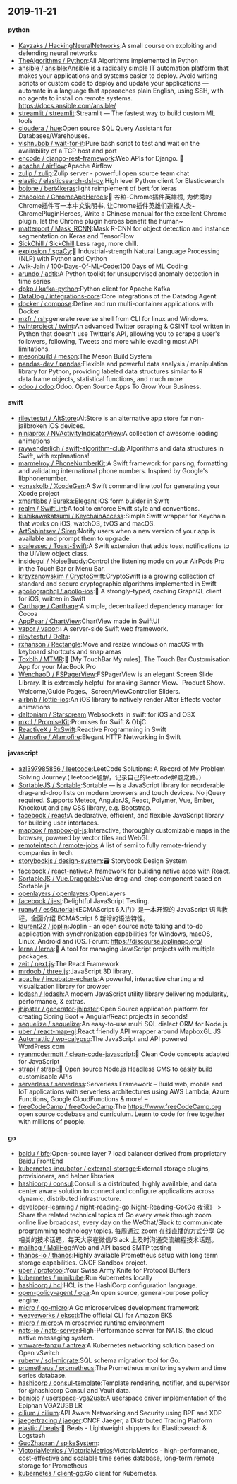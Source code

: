 ## 2019-11-21

#### python
* [Kayzaks / HackingNeuralNetworks](https://github.com/Kayzaks/HackingNeuralNetworks):A small course on exploiting and defending neural networks
* [TheAlgorithms / Python](https://github.com/TheAlgorithms/Python):All Algorithms implemented in Python
* [ansible / ansible](https://github.com/ansible/ansible):Ansible is a radically simple IT automation platform that makes your applications and systems easier to deploy. Avoid writing scripts or custom code to deploy and update your applications — automate in a language that approaches plain English, using SSH, with no agents to install on remote systems. https://docs.ansible.com/ansible/
* [streamlit / streamlit](https://github.com/streamlit/streamlit):Streamlit — The fastest way to build custom ML tools
* [cloudera / hue](https://github.com/cloudera/hue):Open source SQL Query Assistant for Databases/Warehouses.
* [vishnubob / wait-for-it](https://github.com/vishnubob/wait-for-it):Pure bash script to test and wait on the availability of a TCP host and port
* [encode / django-rest-framework](https://github.com/encode/django-rest-framework):Web APIs for Django.
🎸
* [apache / airflow](https://github.com/apache/airflow):Apache Airflow
* [zulip / zulip](https://github.com/zulip/zulip):Zulip server - powerful open source team chat
* [elastic / elasticsearch-dsl-py](https://github.com/elastic/elasticsearch-dsl-py):High level Python client for Elasticsearch
* [bojone / bert4keras](https://github.com/bojone/bert4keras):light reimplement of bert for keras
* [zhaoolee / ChromeAppHeroes](https://github.com/zhaoolee/ChromeAppHeroes):🌈
谷粒-Chrome插件英雄榜, 为优秀的Chrome插件写一本中文说明书, 让Chrome插件英雄们造福人类~ ChromePluginHeroes, Write a Chinese manual for the excellent Chrome plugin, let the Chrome plugin heroes benefit the human~
* [matterport / Mask_RCNN](https://github.com/matterport/Mask_RCNN):Mask R-CNN for object detection and instance segmentation on Keras and TensorFlow
* [SickChill / SickChill](https://github.com/SickChill/SickChill):Less rage, more chill.
* [explosion / spaCy](https://github.com/explosion/spaCy):💫
Industrial-strength Natural Language Processing (NLP) with Python and Cython
* [Avik-Jain / 100-Days-Of-ML-Code](https://github.com/Avik-Jain/100-Days-Of-ML-Code):100 Days of ML Coding
* [arundo / adtk](https://github.com/arundo/adtk):A Python toolkit for unsupervised anomaly detection in time series
* [dpkp / kafka-python](https://github.com/dpkp/kafka-python):Python client for Apache Kafka
* [DataDog / integrations-core](https://github.com/DataDog/integrations-core):Core integrations of the Datadog Agent
* [docker / compose](https://github.com/docker/compose):Define and run multi-container applications with Docker
* [mzfr / rsh](https://github.com/mzfr/rsh):generate reverse shell from CLI for linux and Windows.
* [twintproject / twint](https://github.com/twintproject/twint):An advanced Twitter scraping & OSINT tool written in Python that doesn't use Twitter's API, allowing you to scrape a user's followers, following, Tweets and more while evading most API limitations.
* [mesonbuild / meson](https://github.com/mesonbuild/meson):The Meson Build System
* [pandas-dev / pandas](https://github.com/pandas-dev/pandas):Flexible and powerful data analysis / manipulation library for Python, providing labeled data structures similar to R data.frame objects, statistical functions, and much more
* [odoo / odoo](https://github.com/odoo/odoo):Odoo. Open Source Apps To Grow Your Business.

#### swift
* [rileytestut / AltStore](https://github.com/rileytestut/AltStore):AltStore is an alternative app store for non-jailbroken iOS devices.
* [ninjaprox / NVActivityIndicatorView](https://github.com/ninjaprox/NVActivityIndicatorView):A collection of awesome loading animations
* [raywenderlich / swift-algorithm-club](https://github.com/raywenderlich/swift-algorithm-club):Algorithms and data structures in Swift, with explanations!
* [marmelroy / PhoneNumberKit](https://github.com/marmelroy/PhoneNumberKit):A Swift framework for parsing, formatting and validating international phone numbers. Inspired by Google's libphonenumber.
* [yonaskolb / XcodeGen](https://github.com/yonaskolb/XcodeGen):A Swift command line tool for generating your Xcode project
* [xmartlabs / Eureka](https://github.com/xmartlabs/Eureka):Elegant iOS form builder in Swift
* [realm / SwiftLint](https://github.com/realm/SwiftLint):A tool to enforce Swift style and conventions.
* [kishikawakatsumi / KeychainAccess](https://github.com/kishikawakatsumi/KeychainAccess):Simple Swift wrapper for Keychain that works on iOS, watchOS, tvOS and macOS.
* [ArtSabintsev / Siren](https://github.com/ArtSabintsev/Siren):Notify users when a new version of your app is available and prompt them to upgrade.
* [scalessec / Toast-Swift](https://github.com/scalessec/Toast-Swift):A Swift extension that adds toast notifications to the UIView object class.
* [insidegui / NoiseBuddy](https://github.com/insidegui/NoiseBuddy):Control the listening mode on your AirPods Pro in the Touch Bar or Menu Bar.
* [krzyzanowskim / CryptoSwift](https://github.com/krzyzanowskim/CryptoSwift):CryptoSwift is a growing collection of standard and secure cryptographic algorithms implemented in Swift
* [apollographql / apollo-ios](https://github.com/apollographql/apollo-ios):📱
A strongly-typed, caching GraphQL client for iOS, written in Swift
* [Carthage / Carthage](https://github.com/Carthage/Carthage):A simple, decentralized dependency manager for Cocoa
* [AppPear / ChartView](https://github.com/AppPear/ChartView):ChartView made in SwiftUI
* [vapor / vapor](https://github.com/vapor/vapor):💧
A server-side Swift web framework.
* [rileytestut / Delta](https://github.com/rileytestut/Delta):
* [rxhanson / Rectangle](https://github.com/rxhanson/Rectangle):Move and resize windows on macOS with keyboard shortcuts and snap areas
* [Toxblh / MTMR](https://github.com/Toxblh/MTMR):🌟
[My TouchBar My rules]. The Touch Bar Customisation App for your MacBook Pro
* [WenchaoD / FSPagerView](https://github.com/WenchaoD/FSPagerView):FSPagerView is an elegant Screen Slide Library. It is extremely helpful for making Banner View、Product Show、Welcome/Guide Pages、Screen/ViewController Sliders.
* [airbnb / lottie-ios](https://github.com/airbnb/lottie-ios):An iOS library to natively render After Effects vector animations
* [daltoniam / Starscream](https://github.com/daltoniam/Starscream):Websockets in swift for iOS and OSX
* [mxcl / PromiseKit](https://github.com/mxcl/PromiseKit):Promises for Swift & ObjC.
* [ReactiveX / RxSwift](https://github.com/ReactiveX/RxSwift):Reactive Programming in Swift
* [Alamofire / Alamofire](https://github.com/Alamofire/Alamofire):Elegant HTTP Networking in Swift

#### javascript
* [azl397985856 / leetcode](https://github.com/azl397985856/leetcode):LeetCode Solutions: A Record of My Problem Solving Journey.( leetcode题解，记录自己的leetcode解题之路。)
* [SortableJS / Sortable](https://github.com/SortableJS/Sortable):Sortable — is a JavaScript library for reorderable drag-and-drop lists on modern browsers and touch devices. No jQuery required. Supports Meteor, AngularJS, React, Polymer, Vue, Ember, Knockout and any CSS library, e.g. Bootstrap.
* [facebook / react](https://github.com/facebook/react):A declarative, efficient, and flexible JavaScript library for building user interfaces.
* [mapbox / mapbox-gl-js](https://github.com/mapbox/mapbox-gl-js):Interactive, thoroughly customizable maps in the browser, powered by vector tiles and WebGL
* [remoteintech / remote-jobs](https://github.com/remoteintech/remote-jobs):A list of semi to fully remote-friendly companies in tech.
* [storybookjs / design-system](https://github.com/storybookjs/design-system):🗃
Storybook Design System
* [facebook / react-native](https://github.com/facebook/react-native):A framework for building native apps with React.
* [SortableJS / Vue.Draggable](https://github.com/SortableJS/Vue.Draggable):Vue drag-and-drop component based on Sortable.js
* [openlayers / openlayers](https://github.com/openlayers/openlayers):OpenLayers
* [facebook / jest](https://github.com/facebook/jest):Delightful JavaScript Testing.
* [ruanyf / es6tutorial](https://github.com/ruanyf/es6tutorial):《ECMAScript 6入门》是一本开源的 JavaScript 语言教程，全面介绍 ECMAScript 6 新增的语法特性。
* [laurent22 / joplin](https://github.com/laurent22/joplin):Joplin - an open source note taking and to-do application with synchronization capabilities for Windows, macOS, Linux, Android and iOS. Forum: https://discourse.joplinapp.org/
* [lerna / lerna](https://github.com/lerna/lerna):🐉
A tool for managing JavaScript projects with multiple packages.
* [zeit / next.js](https://github.com/zeit/next.js):The React Framework
* [mrdoob / three.js](https://github.com/mrdoob/three.js):JavaScript 3D library.
* [apache / incubator-echarts](https://github.com/apache/incubator-echarts):A powerful, interactive charting and visualization library for browser
* [lodash / lodash](https://github.com/lodash/lodash):A modern JavaScript utility library delivering modularity, performance, & extras.
* [jhipster / generator-jhipster](https://github.com/jhipster/generator-jhipster):Open Source application platform for creating Spring Boot + Angular/React projects in seconds!
* [sequelize / sequelize](https://github.com/sequelize/sequelize):An easy-to-use multi SQL dialect ORM for Node.js
* [uber / react-map-gl](https://github.com/uber/react-map-gl):React friendly API wrapper around MapboxGL JS
* [Automattic / wp-calypso](https://github.com/Automattic/wp-calypso):The JavaScript and API powered WordPress.com
* [ryanmcdermott / clean-code-javascript](https://github.com/ryanmcdermott/clean-code-javascript):🛁
Clean Code concepts adapted for JavaScript
* [strapi / strapi](https://github.com/strapi/strapi):🚀
Open source Node.js Headless CMS to easily build customisable APIs
* [serverless / serverless](https://github.com/serverless/serverless):Serverless Framework – Build web, mobile and IoT applications with serverless architectures using AWS Lambda, Azure Functions, Google CloudFunctions & more! –
* [freeCodeCamp / freeCodeCamp](https://github.com/freeCodeCamp/freeCodeCamp):The https://www.freeCodeCamp.org open source codebase and curriculum. Learn to code for free together with millions of people.

#### go
* [baidu / bfe](https://github.com/baidu/bfe):Open-source layer 7 load balancer derived from proprietary Baidu FrontEnd
* [kubernetes-incubator / external-storage](https://github.com/kubernetes-incubator/external-storage):External storage plugins, provisioners, and helper libraries
* [hashicorp / consul](https://github.com/hashicorp/consul):Consul is a distributed, highly available, and data center aware solution to connect and configure applications across dynamic, distributed infrastructure.
* [developer-learning / night-reading-go](https://github.com/developer-learning/night-reading-go):Night-Reading-Go《Go 夜读》 > Share the related technical topics of Go every week through zoom online live broadcast, every day on the WeChat/Slack to communicate programming technology topics. 每周通过 zoom 在线直播的方式分享 Go 相关的技术话题，每天大家在微信/Slack 上及时沟通交流编程技术话题。
* [mailhog / MailHog](https://github.com/mailhog/MailHog):Web and API based SMTP testing
* [thanos-io / thanos](https://github.com/thanos-io/thanos):Highly available Prometheus setup with long term storage capabilities. CNCF Sandbox project.
* [uber / prototool](https://github.com/uber/prototool):Your Swiss Army Knife for Protocol Buffers
* [kubernetes / minikube](https://github.com/kubernetes/minikube):Run Kubernetes locally
* [hashicorp / hcl](https://github.com/hashicorp/hcl):HCL is the HashiCorp configuration language.
* [open-policy-agent / opa](https://github.com/open-policy-agent/opa):An open source, general-purpose policy engine.
* [micro / go-micro](https://github.com/micro/go-micro):A Go microservices development framework
* [weaveworks / eksctl](https://github.com/weaveworks/eksctl):The official CLI for Amazon EKS
* [micro / micro](https://github.com/micro/micro):A microservice runtime environment
* [nats-io / nats-server](https://github.com/nats-io/nats-server):High-Performance server for NATS, the cloud native messaging system.
* [vmware-tanzu / antrea](https://github.com/vmware-tanzu/antrea):A Kubernetes networking solution based on Open vSwitch
* [rubenv / sql-migrate](https://github.com/rubenv/sql-migrate):SQL schema migration tool for Go.
* [prometheus / prometheus](https://github.com/prometheus/prometheus):The Prometheus monitoring system and time series database.
* [hashicorp / consul-template](https://github.com/hashicorp/consul-template):Template rendering, notifier, and supervisor for @hashicorp Consul and Vault data.
* [benjojo / userspace-vga2usb](https://github.com/benjojo/userspace-vga2usb):A userspace driver implementation of the Epiphan VGA2USB LR
* [cilium / cilium](https://github.com/cilium/cilium):API Aware Networking and Security using BPF and XDP
* [jaegertracing / jaeger](https://github.com/jaegertracing/jaeger):CNCF Jaeger, a Distributed Tracing Platform
* [elastic / beats](https://github.com/elastic/beats):🐠
Beats - Lightweight shippers for Elasticsearch & Logstash
* [GuoZhaoran / spikeSystem](https://github.com/GuoZhaoran/spikeSystem):
* [VictoriaMetrics / VictoriaMetrics](https://github.com/VictoriaMetrics/VictoriaMetrics):VictoriaMetrics - high-performance, cost-effective and scalable time series database, long-term remote storage for Prometheus
* [kubernetes / client-go](https://github.com/kubernetes/client-go):Go client for Kubernetes.
